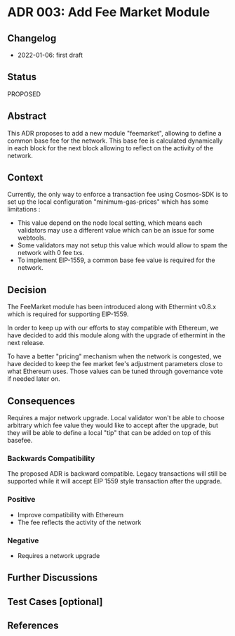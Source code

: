 # ADR 003: Add Fee Market Module

## Changelog

- 2022-01-06: first draft

## Status

PROPOSED

## Abstract

This ADR proposes to add a new module "feemarket", allowing to define a common base fee for the network. This base fee is calculated dynamically in each block for the next block allowing to reflect on the activity of the network.

## Context

<!-- > This section describes the forces at play, including technological, political, social, and project local. These forces are probably in tension and should be called out as such. The language in this section is value-neutral. It is simply describing facts. It should clearly explain the problem and motivation that the proposal aims to resolve. -->

Currently, the only way to enforce a transaction fee using Cosmos-SDK is to set up the local configuration "minimum-gas-prices" which has some limitations :

- This value depend on the node local setting, which means each validators may use a different value which can be an issue for some webtools.
- Some validators may not setup this value which would allow to spam the network with 0 fee txs.
- To implement EIP-1559, a common base fee value is required for the network.

## Decision

<!-- > This section describes our response to these forces. It is stated in full sentences, with an active voice. "We will ..." -->

The FeeMarket module has been introduced along with Ethermint v0.8.x which is required for supporting EIP-1559.

In order to keep up with our efforts to stay compatible with Ethereum, we have decided to add this module along with the upgrade of ethermint in the next release.

To have a better "pricing" mechanism when the network is congested, we have decided to keep the fee market fee's adjustment parameters close to what Ethereum uses. Those values can be tuned through governance vote if needed later on. 

## Consequences

<!-- > This section describes the resulting context, after applying the decision. All consequences should be listed here, not just the "positive" ones. A particular decision may have positive, negative, and neutral consequences, but all of them affect the team and project in the future. -->

Requires a major network upgrade. 
Local validator won't be able to choose arbitrary which fee value they would like to accept after the upgrade, but they will be able to define a local "tip" that can be added on top of this basefee. 

### Backwards Compatibility

<!-- All ADRs that introduce backward incompatibilities must include a section describing these incompatibilities and their severity. The ADR must explain how the author proposes to deal with these incompatibilities. ADR submissions without a sufficient backward compatibility treatise may be rejected outright. -->

The proposed ADR is backward compatible. Legacy transactions will still be supported while it will accept EIP 1559 style transaction after the upgrade.

### Positive

- Improve compatibility with Ethereum
- The fee reflects the activity of the network

### Negative

- Requires a network upgrade

## Further Discussions

<!-- While an ADR is in the DRAFT or PROPOSED stage, this section should contain a summary of issues to be solved in future iterations (usually referencing comments from a pull-request discussion).
Later, this section can optionally list ideas or improvements the author or reviewers found during the analysis of this ADR. -->

## Test Cases [optional]

<!-- Test cases for implementation are mandatory for ADRs that are affecting consensus changes. Other ADRs can choose to include links to test cases if applicable. -->

## References

<!-- - {reference link} -->

